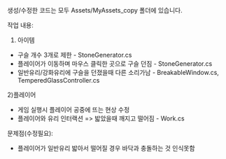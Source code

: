 
생성/수정한 코드는 모두 Assets/MyAssets_copy 폴더에 있습니다.

작업 내용:

  1) 아이템
  * 구슬 개수 3개로 제한 - StoneGenerator.cs
  * 플레이어가 이동하며 마우스 클릭한 곳으로 구슬 던짐 - StoneGenerator.cs
  * 일반유리/강화유리에 구슬을 던졌을때 다른 소리가남 - BreakableWindow.cs, TemperedGlassController.cs
  
  2)플레이어
  * 게임 실행시 플레이어 공중에 뜨는 현상 수정
  * 플레이어와 유리 인터랙션 => 밟았을때 깨지고 떨어짐 - Work.cs

문제점(수정필요):
  * 플레이어가 일반유리 밟아서 떨어질 경우 바닥과 충돌하는 것 인식못함
